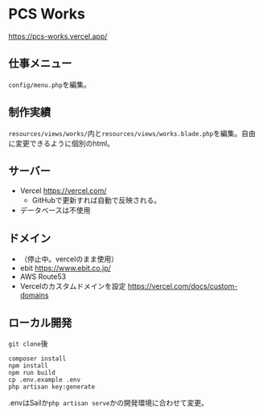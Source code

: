 # PCS Works

https://pcs-works.vercel.app/

## 仕事メニュー
`config/menu.php`を編集。

## 制作実績
`resources/views/works/`内と`resources/views/works.blade.php`を編集。自由に変更できるように個別のhtml。

## サーバー
- Vercel https://vercel.com/
  - GitHubで更新すれば自動で反映される。
- データベースは不使用

## ドメイン
- （停止中。vercelのまま使用）
- ebit https://www.ebit.co.jp/
- AWS Route53
- Vercelのカスタムドメインを設定 https://vercel.com/docs/custom-domains

## ローカル開発
`git clone`後
```
composer install
npm install
npm run build
cp .env.example .env
php artisan key:generate
```
.envはSailか`php artisan serve`かの開発環境に合わせて変更。
